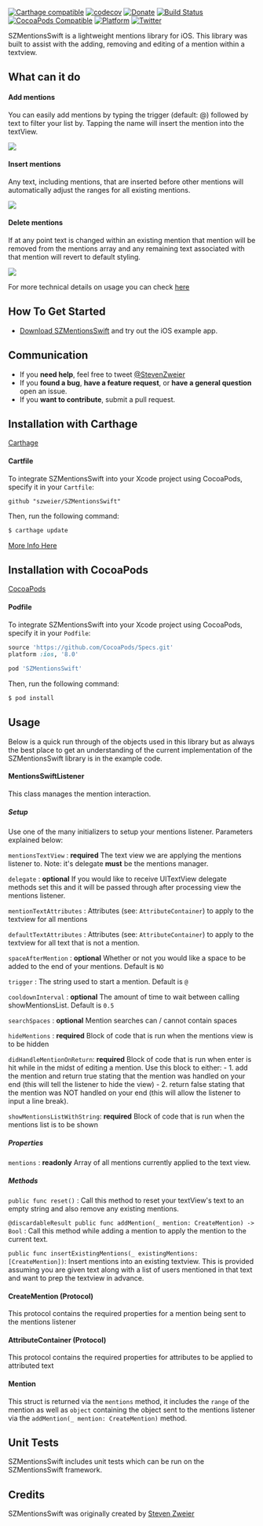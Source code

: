 [![Carthage compatible](https://img.shields.io/badge/Carthage-compatible-4BC51D.svg?style=flat)](https://github.com/Carthage/Carthage)
[![codecov](https://codecov.io/gh/szweier/SZMentionsSwift/branch/master/graph/badge.svg)](https://codecov.io/gh/szweier/SZMentionsSwift)
[![Donate](https://img.shields.io/badge/Donate-PayPal-green.svg)](https://www.paypal.me/szweier)
[![Build Status](https://travis-ci.org/szweier/SZMentionsSwift.svg?branch=master)](https://travis-ci.org/szweier/SZMentionsSwift)
[![CocoaPods Compatible](https://img.shields.io/cocoapods/v/SZMentionsSwift.svg)](https://img.shields.io/cocoapods/v/SZMentionsSwift.svg)
[![Platform](https://img.shields.io/cocoapods/p/SZMentionsSwift.svg?style=flat)](http://cocoadocs.org/docsets/SZMentionsSwift)
[![Twitter](https://img.shields.io/badge/twitter-@StevenZweier-blue.svg?style=flat)](http://twitter.com/StevenZweier)

SZMentionsSwift is a lightweight mentions library for iOS. This library was built to assist with the adding, removing and editing of a mention within a textview.

## What can it do


#### Add mentions

You can easily add mentions by typing the trigger (default: @) followed by text to filter your list by. Tapping the name will insert the mention into the textView.

![](ReadMeAssets/Add-Mentions.gif)

#### Insert mentions

Any text, including mentions, that are inserted before other mentions will automatically adjust the ranges for all existing mentions.

![](ReadMeAssets/Insert-Mentions.gif)

#### Delete mentions

If at any point text is changed within an existing mention that mention will be removed from the mentions array and any remaining text associated with that mention will revert to default styling.

![](ReadMeAssets/Delete-Mentions.gif)

For more technical details on usage you can check [here](#Usage)

## How To Get Started

- [Download SZMentionsSwift](https://github.com/stevenzweier/SZMentionsSwift/archive/master.zip) and try out the iOS example app. 

## Communication

- If you **need help**, feel free to tweet [@StevenZweier](http://twitter.com/StevenZweier)
- If you **found a bug**, **have a feature request**, or **have a general question** open an issue.
- If you **want to contribute**, submit a pull request.

## Installation with Carthage

[Carthage](https://github.com/Carthage/Carthage/blob/master/README.md)

#### Cartfile

To integrate SZMentionsSwift into your Xcode project using CocoaPods, specify it in your `Cartfile`:

```
github "szweier/SZMentionsSwift"
```

Then, run the following command:

```bash
$ carthage update
```

[More Info Here](https://github.com/Carthage/Carthage/blob/master/README.md#adding-frameworks-to-an-application)

## Installation with CocoaPods

[CocoaPods](http://cocoapods.org) 

#### Podfile

To integrate SZMentionsSwift into your Xcode project using CocoaPods, specify it in your `Podfile`:

```ruby
source 'https://github.com/CocoaPods/Specs.git'
platform :ios, '8.0'

pod 'SZMentionsSwift'
```

Then, run the following command:

```bash
$ pod install
```

## Usage

Below is a quick run through of the objects used in this library but as always the best place to get an understanding of the current implementation of the SZMentionsSwift library is in the example code.

#### MentionsSwiftListener

This class manages the mention interaction.

##### Setup
Use one of the many initializers to setup your mentions listener.  Parameters explained below:

`mentionsTextView` : **required** The text view we are applying the mentions listener to. Note: it's delegate **must** be the mentions manager.

`delegate` : **optional** If you would like to receive UITextView delegate methods set this and it will be passed through after processing view the mentions listener.

`mentionTextAttributes` : Attributes (see: `AttributeContainer`) to apply to the textview for all mentions

`defaultTextAttributes` : Attributes (see: `AttributeContainer`) to apply to the textview for all text that is not a mention.

`spaceAfterMention` : **optional** Whether or not you would like a space to be added to the end of your mentions. Default is `NO`

`trigger` : The string used to start a mention. Default is `@`

`cooldownInterval` : **optional** The amount of time to wait between calling showMentionsList. Default is `0.5`

`searchSpaces` : **optional** Mention searches can / cannot contain spaces

`hideMentions` : **required** Block of code that is run when the mentions view is to be hidden

`didHandleMentionOnReturn`: **required** Block of code that is run when enter is hit while in the midst of editing a mention.
     Use this block to either:
     - 1. add the mention and return true stating that the mention was handled on your end (this will tell the listener to hide the view)
     - 2. return false stating that the mention was NOT handled on your end (this will allow the listener to input a line break).

`showMentionsListWithString`: **required** Block of code that is run when the mentions list is to be shown

##### Properties

`mentions` : **readonly** Array of all mentions currently applied to the text view.

##### Methods

`public func reset()` : Call this method to reset your textView's text to an empty string and also remove any existing mentions.

`@discardableResult public func addMention(_ mention: CreateMention) -> Bool` : Call this method while adding a mention to apply the mention to the current text.

`public func insertExistingMentions(_ existingMentions: [CreateMention])`: Insert mentions into an existing textview.  This is provided assuming you are given text
along with a list of users mentioned in that text and want to prep the textview in advance.

#### CreateMention (Protocol)

This protocol contains the required properties for a mention being sent to the mentions listener

#### AttributeContainer (Protocol)

This protocol contains the required properties for attributes to be applied to attributed text

#### Mention

This struct is returned via the `mentions` method, it includes the `range` of the mention as well as `object` containing the object sent to the mentions listener via the `addMention(_ mention: CreateMention)` method.
    

## Unit Tests

SZMentionsSwift includes unit tests which can be run on the SZMentionsSwift framework.

## Credits

SZMentionsSwift was originally created by [Steven Zweier](http://twitter.com/StevenZweier)


